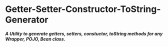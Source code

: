 # Getter-Setter-Constructor-ToString-Generator

***A Utility to generate getters, setters, constuctor, toString methods for any Wrapper, POJO, Bean class.***
